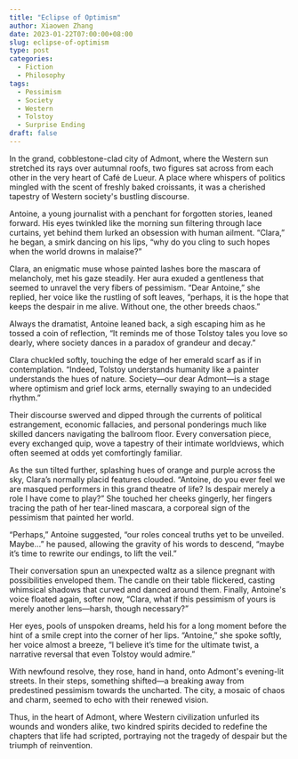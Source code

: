 ```yaml
---
title: "Eclipse of Optimism"
author: Xiaowen Zhang
date: 2023-01-22T07:00:00+08:00
slug: eclipse-of-optimism
type: post
categories:
  - Fiction
  - Philosophy
tags:
  - Pessimism
  - Society
  - Western
  - Tolstoy
  - Surprise Ending
draft: false
---
```


In the grand, cobblestone-clad city of Admont, where the Western sun stretched its rays over autumnal roofs, two figures sat across from each other in the very heart of Café de Lueur. A place where whispers of politics mingled with the scent of freshly baked croissants, it was a cherished tapestry of Western society's bustling discourse.

Antoine, a young journalist with a penchant for forgotten stories, leaned forward. His eyes twinkled like the morning sun filtering through lace curtains, yet behind them lurked an obsession with human ailment. “Clara,” he began, a smirk dancing on his lips, “why do you cling to such hopes when the world drowns in malaise?”

Clara, an enigmatic muse whose painted lashes bore the mascara of melancholy, met his gaze steadily. Her aura exuded a gentleness that seemed to unravel the very fibers of pessimism. “Dear Antoine,” she replied, her voice like the rustling of soft leaves, “perhaps, it is the hope that keeps the despair in me alive. Without one, the other breeds chaos.”

Always the dramatist, Antoine leaned back, a sigh escaping him as he tossed a coin of reflection, “It reminds me of those Tolstoy tales you love so dearly, where society dances in a paradox of grandeur and decay.”

Clara chuckled softly, touching the edge of her emerald scarf as if in contemplation. “Indeed, Tolstoy understands humanity like a painter understands the hues of nature. Society—our dear Admont—is a stage where optimism and grief lock arms, eternally swaying to an undecided rhythm.”

Their discourse swerved and dipped through the currents of political estrangement, economic fallacies, and personal ponderings much like skilled dancers navigating the ballroom floor. Every conversation piece, every exchanged quip, wove a tapestry of their intimate worldviews, which often seemed at odds yet comfortingly familiar.

As the sun tilted further, splashing hues of orange and purple across the sky, Clara’s normally placid features clouded. “Antoine, do you ever feel we are masqued performers in this grand theatre of life? Is despair merely a role I have come to play?” She touched her cheeks gingerly, her fingers tracing the path of her tear-lined mascara, a corporeal sign of the pessimism that painted her world.

“Perhaps,” Antoine suggested, “our roles conceal truths yet to be unveiled. Maybe...” he paused, allowing the gravity of his words to descend, “maybe it’s time to rewrite our endings, to lift the veil.”

Their conversation spun an unexpected waltz as a silence pregnant with possibilities enveloped them. The candle on their table flickered, casting whimsical shadows that curved and danced around them. Finally, Antoine's voice floated again, softer now, “Clara, what if this pessimism of yours is merely another lens—harsh, though necessary?”

Her eyes, pools of unspoken dreams, held his for a long moment before the hint of a smile crept into the corner of her lips. “Antoine,” she spoke softly, her voice almost a breeze, “I believe it’s time for the ultimate twist, a narrative reversal that even Tolstoy would admire.”

With newfound resolve, they rose, hand in hand, onto Admont's evening-lit streets. In their steps, something shifted—a breaking away from predestined pessimism towards the uncharted. The city, a mosaic of chaos and charm, seemed to echo with their renewed vision.

Thus, in the heart of Admont, where Western civilization unfurled its wounds and wonders alike, two kindred spirits decided to redefine the chapters that life had scripted, portraying not the tragedy of despair but the triumph of reinvention.